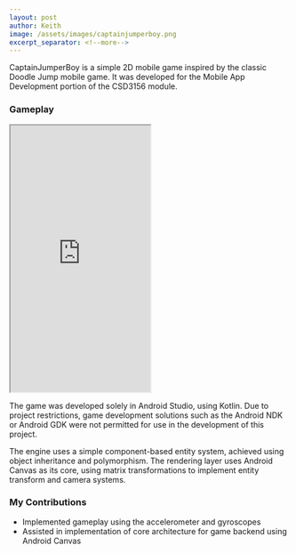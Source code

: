```yaml
---
layout: post
author: Keith
image: /assets/images/captainjumperboy.png
excerpt_separator: <!--more-->
---
```

CaptainJumperBoy is a simple 2D mobile game inspired by the classic Doodle Jump mobile game. It was developed for the Mobile App Development portion of the CSD3156 module.
<!--more-->

### Gameplay
<iframe src="https://drive.google.com/file/d/1kHi_ut2HEbvpUdRwsUdL6lzstrGT3kgg/preview" width="50%" height="480em" allow="autoplay" allowfullscreen="allowfullscreen"></iframe>

The game was developed solely in Android Studio, using Kotlin. Due to project restrictions, game development solutions such as the Android NDK or Android GDK were not permitted for use in the development of this project.

The engine uses a simple component-based entity system, achieved using object inheritance and polymorphism. The rendering layer uses Android Canvas as its core, using matrix transformations to implement entity transform and camera systems.

### My Contributions 
- Implemented gameplay using the accelerometer and gyroscopes
- Assisted in implementation of core architecture for game backend using Android Canvas